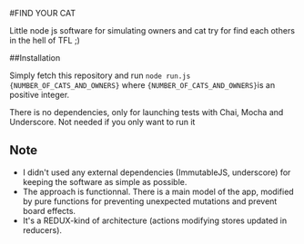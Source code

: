 #FIND YOUR CAT

Little node js software for simulating owners and cat try for find each others in the hell of TFL ;)

##Installation

Simply fetch this repository and run ```node run.js {NUMBER_OF_CATS_AND_OWNERS}``` where ```{NUMBER_OF_CATS_AND_OWNERS}```is an positive integer.

There is no dependencies, only for launching tests with Chai, Mocha and Underscore. Not needed if you only want to run it

## Note
- I didn't used any external dependencies (ImmutableJS, underscore) for keeping the software as simple as possible.
- The approach is functionnal. There is a main model of the app, modified by pure functions for preventing unexpected mutations and prevent board effects.
- It's a REDUX-kind of architecture (actions modifying stores updated in reducers).
